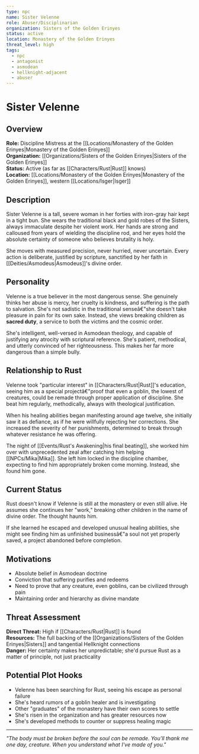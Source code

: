 ```yaml
---
type: npc
name: Sister Velenne
role: Abuser/Disciplinarian
organization: Sisters of the Golden Erinyes
status: active
location: Monastery of the Golden Erinyes
threat_level: high
tags:
  - npc
  - antagonist
  - asmodean
  - hellknight-adjacent
  - abuser
---
```


# Sister Velenne

## Overview
**Role:** Discipline Mistress at the [[Locations/Monastery of the Golden Erinyes|Monastery of the Golden Erinyes]]  
**Organization:** [[Organizations/Sisters of the Golden Erinyes|Sisters of the Golden Erinyes]]  
**Status:** Active (as far as [[Characters/Rust|Rust]] knows)  
**Location:** [[Locations/Monastery of the Golden Erinyes|Monastery of the Golden Erinyes]], western [[Locations/Isger|Isger]]

## Description
Sister Velenne is a tall, severe woman in her forties with iron-gray hair kept in a tight bun. She wears the traditional black and gold robes of the Sisters, always immaculate despite her violent work. Her hands are strong and calloused from years of wielding the discipline rod, and her eyes hold the absolute certainty of someone who believes brutality is holy.

She moves with measured precision, never hurried, never uncertain. Every action is deliberate, justified by scripture, sanctified by her faith in [[Deities/Asmodeus|Asmodeus]]'s divine order.

## Personality
Velenne is a true believer in the most dangerous sense. She genuinely thinks her abuse is mercy, her cruelty is kindness, and suffering is the path to salvation. She's not sadistic in the traditional senseâ€"she doesn't take pleasure in pain for its own sake. Instead, she views breaking children as **sacred duty**, a service to both the victims and the cosmic order.

She's intelligent, well-versed in Asmodean theology, and capable of justifying any atrocity with scriptural reference. She's patient, methodical, and utterly convinced of her righteousness. This makes her far more dangerous than a simple bully.

## Relationship to Rust
Velenne took "particular interest" in [[Characters/Rust|Rust]]'s education, seeing him as a special projectâ€"proof that even a goblin, the lowest of creatures, could be remade through proper application of discipline. She beat him regularly, methodically, always with theological justification.

When his healing abilities began manifesting around age twelve, she initially saw it as defiance, as if he were willfully rejecting her corrections. She increased the severity of her punishments, determined to break through whatever resistance he was offering.

The night of [[Events/Rust's Awakening|his final beating]], she worked him over with unprecedented zeal after catching him helping [[NPCs/Mika|Mika]]. She left him locked in the discipline chamber, expecting to find him appropriately broken come morning. Instead, she found him gone.

## Current Status
Rust doesn't know if Velenne is still at the monastery or even still alive. He assumes she continues her "work," breaking other children in the name of divine order. The thought haunts him.

If she learned he escaped and developed unusual healing abilities, she might see finding him as unfinished businessâ€"a soul not yet properly saved, a project abandoned before completion.

## Motivations
- Absolute belief in Asmodean doctrine
- Conviction that suffering purifies and redeems
- Need to prove that any creature, even goblins, can be civilized through pain
- Maintaining order and hierarchy as divine mandate

## Threat Assessment
**Direct Threat:** High if [[Characters/Rust|Rust]] is found  
**Resources:** The full backing of the [[Organizations/Sisters of the Golden Erinyes|Sisters]] and tangential Hellknight connections  
**Danger:** Her certainty makes her unpredictable; she'd pursue Rust as a matter of principle, not just practicality

## Potential Plot Hooks
- Velenne has been searching for Rust, seeing his escape as personal failure
- She's heard rumors of a goblin healer and is investigating
- Other "graduates" of the monastery have their own scores to settle
- She's risen in the organization and has greater resources now
- She's developed methods to counter or suppress healing magic

---
*"The body must be broken before the soul can be remade. You'll thank me one day, creature. When you understand what I've made of you."*